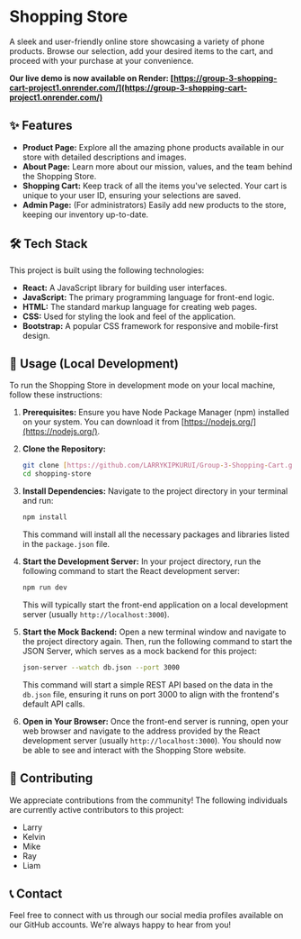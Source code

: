 # Shopping Store

A sleek and user-friendly online store showcasing a variety of phone products. Browse our selection, add your desired items to the cart, and proceed with your purchase at your convenience.

**Our live demo is now available on Render: [https://group-3-shopping-cart-project1.onrender.com/](https://group-3-shopping-cart-project1.onrender.com/)**

## ✨ Features

* **Product Page:** Explore all the amazing phone products available in our store with detailed descriptions and images.
* **About Page:** Learn more about our mission, values, and the team behind the Shopping Store.
* **Shopping Cart:** Keep track of all the items you've selected. Your cart is unique to your user ID, ensuring your selections are saved.
* **Admin Page:** (For administrators) Easily add new products to the store, keeping our inventory up-to-date.

## 🛠️ Tech Stack

This project is built using the following technologies:

* **React:** A JavaScript library for building user interfaces.
* **JavaScript:** The primary programming language for front-end logic.
* **HTML:** The standard markup language for creating web pages.
* **CSS:** Used for styling the look and feel of the application.
* **Bootstrap:** A popular CSS framework for responsive and mobile-first design.

## 🚀 Usage (Local Development)

To run the Shopping Store in development mode on your local machine, follow these instructions:

1.  **Prerequisites:** Ensure you have Node Package Manager (npm) installed on your system. You can download it from [https://nodejs.org/](https://nodejs.org/).

2.  **Clone the Repository:**
    ```bash
    git clone [https://github.com/LARRYKIPKURUI/Group-3-Shopping-Cart.git](https://github.com/LARRYKIPKURUI/Group-3-Shopping-Cart.git)
    cd shopping-store
    ```

3.  **Install Dependencies:** Navigate to the project directory in your terminal and run:
    ```bash
    npm install
    ```
    This command will install all the necessary packages and libraries listed in the `package.json` file.

4.  **Start the Development Server:** In your project directory, run the following command to start the React development server:
    ```bash
    npm run dev
    ```
    This will typically start the front-end application on a local development server (usually `http://localhost:3000`).

5.  **Start the Mock Backend:** Open a new terminal window and navigate to the project directory again. Then, run the following command to start the JSON Server, which serves as a mock backend for this project:
    ```bash
    json-server --watch db.json --port 3000
    ```
    This command will start a simple REST API based on the data in the `db.json` file, ensuring it runs on port 3000 to align with the frontend's default API calls.

6.  **Open in Your Browser:** Once the front-end server is running, open your web browser and navigate to the address provided by the React development server (usually `http://localhost:3000`). You should now be able to see and interact with the Shopping Store website.

## 🤝 Contributing

We appreciate contributions from the community! The following individuals are currently active contributors to this project:

* Larry
* Kelvin
* Mike
* Ray
* Liam

## 📞 Contact

Feel free to connect with us through our social media profiles available on our GitHub accounts. We're always happy to hear from you!